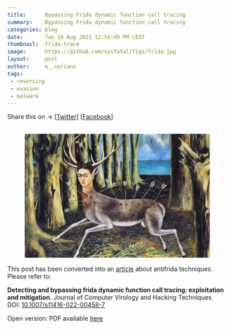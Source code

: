 ```yaml
---
title:      Bypassing Frida dynamic function call tracing
summary:    Bypassing Frida dynamic function call tracing
categories: blog
date:       Tue 10 Aug 2021 12:54:49 PM CEST
thumbnail:  frida-trace
image:      https://github.com/sysfatal/figs/frida.jpg
layout:     post
author:     e__soriano
tags:
 - reversing
 - evasion
 - malware
---
```


<div class="share-page">
    Share this on &rarr;
    [<a href="https://twitter.com/intent/tweet?text={{ page.title }}&url={{ site.url }}{{ page.url }}&via=e__soriano&related=e__soriano" rel="nofollow" target="_blank" title="Share on Twitter">Twitter</a>]
    [<a href="https://facebook.com/sharer.php?u={{ site.url }}{{ page.url }}" rel="nofollow" target="_blank" title="Share on Facebook">Facebook</a>]
</div>
<br>

<center>
<figure class="image">
  <img src="figs/frida.jpg" alt="{{frida calo painting image}}">
</figure>
</center>

This post has been converted into an [article](https://link.springer.com/article/10.1007/s11416-022-00458-7) about antifrida techniques. Please refer to:

**Detecting and bypassing frida dynamic function call tracing: exploitation and mitigation**. Journal of Computer Virology and Hacking Techniques. DOI: [10.1007/s11416-022-00458-7](https://link.springer.com/article/10.1007/s11416-022-00458-7)

Open version: PDF available [here](https://burjcdigital.urjc.es/bitstream/handle/10115/25911/2023-frida-bypass-repositorio.pdf)
